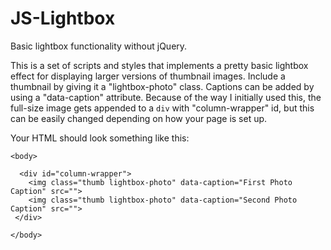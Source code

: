 # JS-Lightbox
Basic lightbox functionality without jQuery.

This is a set of scripts and styles that implements a pretty basic lightbox effect for displaying larger versions of thumbnail images. Include a thumbnail by giving it a "lightbox-photo" class. Captions can be added by using a "data-caption" attribute. Because of the way I initially used this, the full-size image gets appended to a `div` with "column-wrapper" id, but this can be easily changed depending on how your page is set up.

Your HTML should look something like this:

```
<body>

  <div id="column-wrapper">
    <img class="thumb lightbox-photo" data-caption="First Photo Caption" src="">
    <img class="thumb lightbox-photo" data-caption="Second Photo Caption" src="">
 </div>
            
</body>
```
